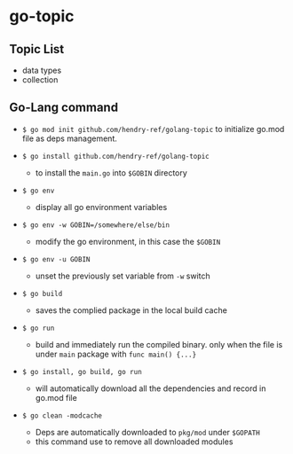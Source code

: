 # go-topic

## Topic List
* data types
* collection

## Go-Lang command
* `$ go mod init github.com/hendry-ref/golang-topic` to initialize go.mod file as deps management.
* `$ go install github.com/hendry-ref/golang-topic`
  * to install the `main.go` into `$GOBIN` directory
* `$ go env`
  * display all go environment variables
* `$ go env -w GOBIN=/somewhere/else/bin`
  * modify the go environment, in this case the `$GOBIN`
* `$ go env -u GOBIN`
  * unset the previously set variable from `-w` switch
* `$ go build`
  * saves the complied package in the local build cache
* `$ go run`
  * build and immediately run the compiled binary. only when the file is under `main` package with `func main() {...}`


* `$ go install, go build, go run` 
  * will automatically download all the dependencies and record in go.mod file
* `$ go clean -modcache`
  * Deps are automatically downloaded to `pkg/mod` under `$GOPATH` 
  * this command use to remove all downloaded modules

